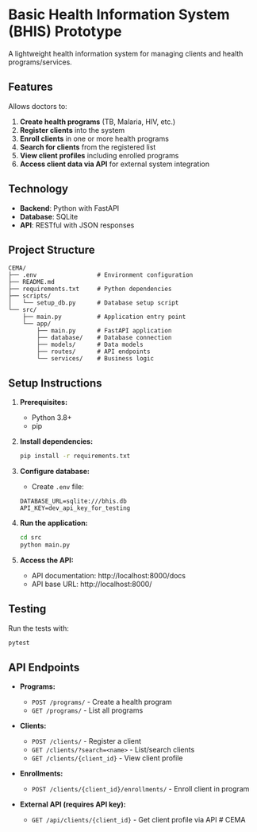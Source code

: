 # Basic Health Information System (BHIS) Prototype

A lightweight health information system for managing clients and health programs/services.

## Features

Allows doctors to:

1. **Create health programs** (TB, Malaria, HIV, etc.)
2. **Register clients** into the system
3. **Enroll clients** in one or more health programs
4. **Search for clients** from the registered list
5. **View client profiles** including enrolled programs
6. **Access client data via API** for external system integration

## Technology

- **Backend**: Python with FastAPI
- **Database**: SQLite
- **API**: RESTful with JSON responses

## Project Structure

```
CEMA/
├── .env                 # Environment configuration
├── README.md           
├── requirements.txt     # Python dependencies
├── scripts/
│   └── setup_db.py      # Database setup script
└── src/
    ├── main.py          # Application entry point
    └── app/
        ├── main.py      # FastAPI application
        ├── database/    # Database connection
        ├── models/      # Data models
        ├── routes/      # API endpoints
        └── services/    # Business logic
```

## Setup Instructions

1. **Prerequisites:**
   - Python 3.8+
   - pip

2. **Install dependencies:**
   ```bash
   pip install -r requirements.txt
   ```

3. **Configure database:**
   - Create `.env` file:
   ```
   DATABASE_URL=sqlite:///bhis.db
   API_KEY=dev_api_key_for_testing
   ```

4. **Run the application:**
   ```bash
   cd src
   python main.py
   ```

5. **Access the API:**
   - API documentation: http://localhost:8000/docs
   - API base URL: http://localhost:8000/

## Testing

Run the tests with:
```bash
pytest
```

## API Endpoints

- **Programs:**
  - `POST /programs/` - Create a health program
  - `GET /programs/` - List all programs

- **Clients:**
  - `POST /clients/` - Register a client
  - `GET /clients/?search=<name>` - List/search clients
  - `GET /clients/{client_id}` - View client profile

- **Enrollments:**
  - `POST /clients/{client_id}/enrollments/` - Enroll client in program

- **External API (requires API key):**
  - `GET /api/clients/{client_id}` - Get client profile via API #   C E M A  
 
